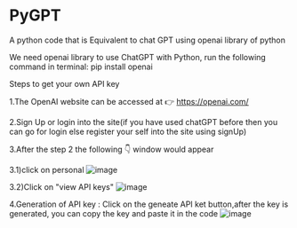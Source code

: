 # PyGPT
A python code that is Equivalent to chat GPT using openai library of python

We need openai library to use ChatGPT with Python, run the following command in terminal: pip install openai


Steps to get your own API key

1.The OpenAI website can be accessed at 👉 https://openai.com/

2.Sign Up or login into the site(if you have used chatGPT before then you can go for login else register your self into the site using signUp)

3.After the step 2 the following  👇 window would appear

  3.1)click on personal
  ![image](https://user-images.githubusercontent.com/91465009/218101549-c3123e68-f90a-48c3-a4c1-69cf5d8ea6ca.png)
  
  3.2)Click on "view API keys"
  ![image](https://user-images.githubusercontent.com/91465009/218102150-cec5cec6-3d6a-4124-9691-6730f0f8b609.png)
  

4.Generation of API key : Click on the geneate API ket button,after the  key is generated, you can copy the key and paste it in the code
![image](https://user-images.githubusercontent.com/91465009/218102725-06ebe8f4-9731-4af6-9b04-22adc977a162.png)
